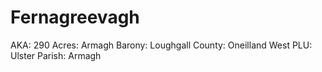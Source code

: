 # Fernagreevagh

AKA: 290
Acres: Armagh
Barony: Loughgall
County: Oneilland West
PLU: Ulster
Parish: Armagh